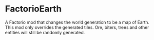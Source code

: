 # FactorioEarth
A Factorio mod that changes the world generation to be a map of Earth. This mod only overrides the generated tiles. Ore, biters, trees and other entities will still be randomly generated.
